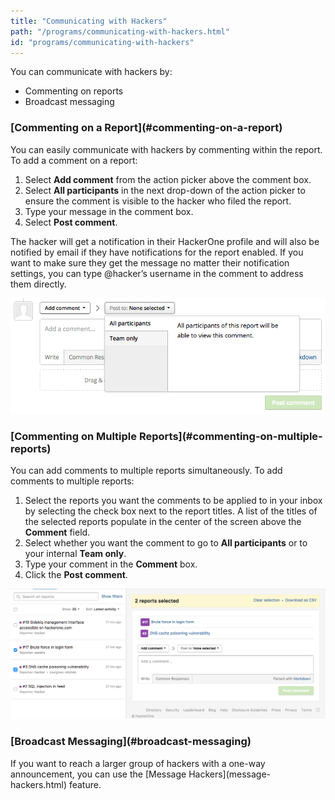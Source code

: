 ```yaml
---
title: "Communicating with Hackers"
path: "/programs/communicating-with-hackers.html"
id: "programs/communicating-with-hackers"
---
```


You can communicate with hackers by:
* Commenting on reports
* Broadcast messaging

<h3>[Commenting on a Report](#commenting-on-a-report)</h3>
You can easily communicate with hackers by commenting within the report. To add a comment on a report:

1. Select **Add comment** from the action picker above the comment box.
2. Select **All participants** in the next drop-down of the action picker to ensure the comment is visible to the hacker who filed the report.
3. Type your message in the comment box.
4. Select **Post comment**.

The hacker will get a notification in their HackerOne profile and will also be notified by email if they have notifications for the report enabled. If you want to make sure they get the message no matter their notification settings, you can type @hacker’s username in the comment to address them directly.

![Communicate with hackers1](./images/communicate-with-hackers.png)

<h3>[Commenting on Multiple Reports](#commenting-on-multiple-reports)</h3>
You can add comments to multiple reports simultaneously. To add comments to multiple reports:

1. Select the reports you want the comments to be applied to in your inbox by selecting the check box next to the report titles. A list of the titles of the selected reports populate in the center of the screen above the **Comment** field.
2. Select whether you want the comment to go to **All participants** or to your internal **Team only**.
3. Type your comment in the **Comment** box.
4. Click the **Post comment**.

![Communicate with hackers2](./images/communicate-with-hackers3.png)

<h3>[Broadcast Messaging](#broadcast-messaging)</h3>
If you want to reach a larger group of hackers with a one-way announcement, you can use the [Message Hackers](message-hackers.html) feature.
